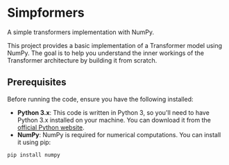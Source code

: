 # Simpformers
A simple transformers implementation with NumPy.

This project provides a basic implementation of a Transformer model using NumPy. The goal is to help you understand the inner workings of the Transformer architecture by building it from scratch.

## Prerequisites

Before running the code, ensure you have the following installed:

- **Python 3.x**: This code is written in Python 3, so you'll need to have Python 3.x installed on your machine. You can download it from the [official Python website](https://www.python.org/downloads/).
- **NumPy**: NumPy is required for numerical computations. You can install it using pip:

```bash
pip install numpy

